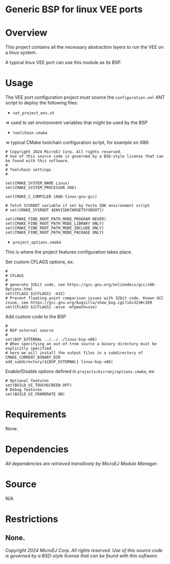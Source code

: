 # Generic BSP for linux VEE ports

# Overview

This project contains all the necessary abstraction layers to run the VEE on a linux system.

A typical linux VEE port can use this module as its BSP.

# Usage

The VEE port configuration project must source the `configuration.xml` ANT script to deploy the following files:

- `set_project_env.sh`

=> used to set environment variables that might be used by the BSP

- `toolchain.cmake`

=> typical CMake toolchain configuration script, for example on X86:
```
# Copyright 2024 MicroEJ Corp. All rights reserved.
# Use of this source code is governed by a BSD-style license that can be found with this software.
#
# Toolchain settings
#

set(CMAKE_SYSTEM_NAME Linux)
set(CMAKE_SYSTEM_PROCESSOR X86)

set(CMAKE_C_COMPILER i686-linux-gnu-gcc)

# fetch SYSROOT variable if set by Yocto SDK environment script
# set(CMAKE_SYSROOT $ENV{SDKTARGETSYSROOT})

set(CMAKE_FIND_ROOT_PATH_MODE_PROGRAM NEVER)
set(CMAKE_FIND_ROOT_PATH_MODE_LIBRARY ONLY)
set(CMAKE_FIND_ROOT_PATH_MODE_INCLUDE ONLY)
set(CMAKE_FIND_ROOT_PATH_MODE_PACKAGE ONLY)
```

- `project_options.cmake`

This is where the project features configuration takes place.

Set custom CFLAGS options, ex:
```
#
# CFLAGS
#
# generate 32bit code, see https://gcc.gnu.org/onlinedocs/gcc/x86-Options.html
set(CFLAGS ${CFLAGS} -m32)
# Prevent floating point comparison issues with 32bit code. Known GCC issue, see https://gcc.gnu.org/bugzilla/show_bug.cgi?id=323#c109
set(CFLAGS ${CFLAGS} -msse -mfpmath=sse)
```

Add custom code to the BSP
```
#
# BSP external source
#
set(BSP_EXTERNAL ../../../linux-bsp-x86)
# When specifying an out-of-tree source a binary directory must be explicitly specified
# here we will install the output files in a subdirectory of CMAKE_CURRENT_BINARY_DIR
add_subdirectory(${BSP_EXTERNAL} linux-bsp-x86)
```

Enable/Disable options defined in `projects/microej/options.cmake`, ex:
```
# Optional features
set(BUILD_UI_TOUCHSCREEN OFF)
# Debug features
set(BUILD_UI_FRAMERATE ON)
```

# Requirements

None.

# Dependencies

_All dependencies are retrieved transitively by MicroEJ Module Manager_.

# Source

N/A

# Restrictions

None.
---
_Copyright 2024 MicroEJ Corp. All rights reserved._
_Use of this source code is governed by a BSD-style license that can be found with this software._
